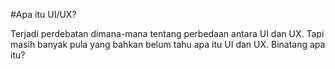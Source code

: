 #Apa itu UI/UX?

Terjadi perdebatan dimana-mana tentang perbedaan antara UI dan UX. Tapi masih banyak pula yang bahkan belum tahu apa itu UI dan UX. Binatang apa itu?
